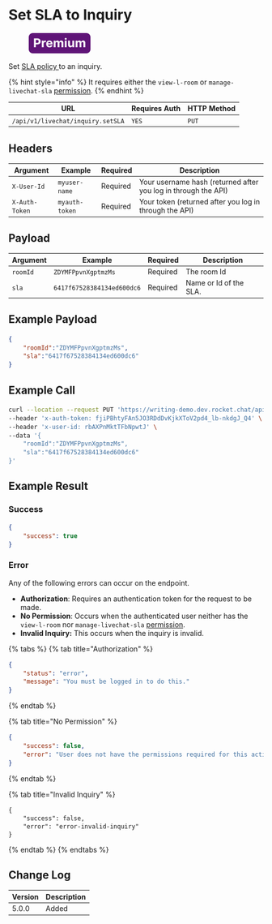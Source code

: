 # Set SLA to Inquiry

<figure><img src="../../../../../../../.gitbook/assets/Premium.svg" alt=""><figcaption></figcaption></figure>

Set [SLA policy ](https://docs.rocket.chat/use-rocket.chat/omnichannel/sla-policies)to an inquiry.

{% hint style="info" %}
It requires either the `view-l-room` or `manage-livechat-sla` [permission](https://docs.rocket.chat/use-rocket.chat/workspace-administration/permissions).
{% endhint %}

| URL                               | Requires Auth | HTTP Method |
| --------------------------------- | ------------- | ----------- |
| `/api/v1/livechat/inquiry.setSLA` | `YES`         | `PUT`       |

## Headers

| Argument       | Example        | Required | Description                                                    |
| -------------- | -------------- | -------- | -------------------------------------------------------------- |
| `X-User-Id`    | `myuser-name`  | Required | Your username hash (returned after you log in through the API) |
| `X-Auth-Token` | `myauth-token` | Required | Your token (returned after you log in through the API)         |

## Payload

| Argument | Example                    | Required | Description            |
| -------- | -------------------------- | -------- | ---------------------- |
| `roomId` | `ZDYMFPpvnXgptmzMs`        | Required | The room Id            |
| `sla`    | `6417f67528384134ed600dc6` | Required | Name or Id of the SLA. |

## Example Payload

```json
{
    "roomId":"ZDYMFPpvnXgptmzMs",
    "sla":"6417f67528384134ed600dc6"
}

```

## Example Call

```bash
curl --location --request PUT 'https://writing-demo.dev.rocket.chat/api/v1/livechat/inquiry.setSLA' \
--header 'x-auth-token: fjiPBhtyFAn5JO3RDdDvKjkXToV2pd4_lb-nkdgJ_Q4' \
--header 'x-user-id: rbAXPnMktTFbNpwtJ' \
--data '{
    "roomId":"ZDYMFPpvnXgptmzMs",
    "sla":"6417f67528384134ed600dc6"
}'
```

## Example Result

### Success

```json
{
    "success": true
}
```

### Error

Any of the following errors can occur on the endpoint.

* **Authorization**: Requires an authentication token for the request to be made.
* **No Permission**: Occurs when the authenticated user neither has the    `view-l-room` nor `manage-livechat-sla` [permission](https://docs.rocket.chat/use-rocket.chat/workspace-administration/permissions).
* **Invalid Inquiry:** This occurs when the inquiry is invalid.



{% tabs %}
{% tab title="Authorization" %}
```json
{
    "status": "error",
    "message": "You must be logged in to do this."
}
```
{% endtab %}

{% tab title="No Permission" %}
```json
{
    "success": false,
    "error": "User does not have the permissions required for this action [error-unauthorized]"
}
```
{% endtab %}

{% tab title="Invalid Inquiry" %}
```
{
    "success": false,
    "error": "error-invalid-inquiry"
}
```
{% endtab %}
{% endtabs %}

## Change Log

| Version | Description |
| ------- | ----------- |
| 5.0.0   | Added       |

